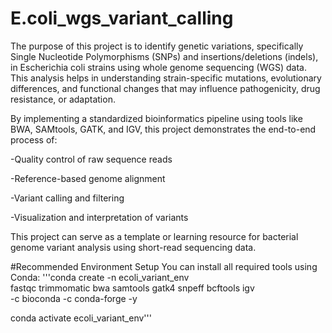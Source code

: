 # E.coli_wgs_variant_calling
The purpose of this project is to identify genetic variations, specifically Single Nucleotide Polymorphisms (SNPs) and insertions/deletions (indels), in Escherichia coli strains using whole genome sequencing (WGS) data. This analysis helps in understanding strain-specific mutations, evolutionary differences, and functional changes that may influence pathogenicity, drug resistance, or adaptation.

By implementing a standardized bioinformatics pipeline using tools like BWA, SAMtools, GATK, and IGV, this project demonstrates the end-to-end process of:

-Quality control of raw sequence reads

-Reference-based genome alignment

-Variant calling and filtering

-Visualization and interpretation of variants

This project can serve as a template or learning resource for bacterial genome variant analysis using short-read sequencing data.

 #Recommended Environment Setup
You can install all required tools using Conda:
'''conda create -n ecoli_variant_env \
  fastqc trimmomatic bwa samtools gatk4 snpeff bcftools igv \
  -c bioconda -c conda-forge -y

conda activate ecoli_variant_env'''


